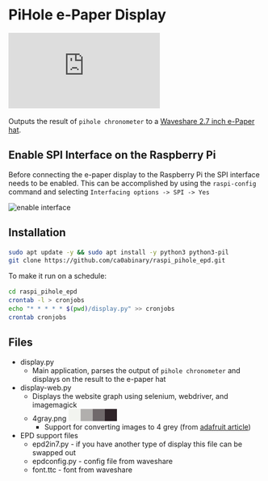 # PiHole e-Paper Display

![e-paper hat image](https://www.waveshare.com/w/thumb.php?f=2.7inch-e-paper-hat-3.jpg&width=300)

Outputs the result of `pihole chronometer` to a [Waveshare 2.7 inch e-Paper hat](https://www.waveshare.com/wiki/2.7inch_e-Paper_HAT).

## Enable SPI Interface on the Raspberry Pi

Before connecting the e-paper display to the Raspberry Pi the SPI interface needs to be enabled. This can be accomplished by using the `raspi-config` command and selecting `Interfacing options -> SPI -> Yes`

![enable interface](https://www.waveshare.com/w/upload/1/1e/RPI_open_spi.png)

## Installation

```sh
sudo apt update -y && sudo apt install -y python3 python3-pil
git clone https://github.com/ca0abinary/raspi_pihole_epd.git
```

To make it run on a schedule:

```sh
cd raspi_pihole_epd
crontab -l > cronjobs
echo "* * * * * $(pwd)/display.py" >> cronjobs
crontab cronjobs
```

## Files

- display.py
  - Main application, parses the output of `pihole chronometer` and displays on the result to the e-paper hat
- display-web.py
  - Displays the website graph using selenium, webdriver, and imagemagick
  - 4gray.png <img src="4gray.png" height="24">
    - Support for converting images to 4 grey (from [adafruit article](https://learn.adafruit.com/adafruit-eink-display-breakouts/drawing-bitmaps))
- EPD support files
  - epd2in7.py - if you have another type of display this file can be swapped out
  - epdconfig.py - config file from waveshare
  - font.ttc - font from waveshare

